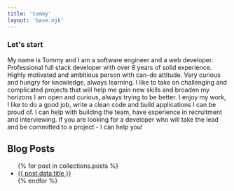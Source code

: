 ```yaml
---
title: 'tommy'
layout: 'base.njk'
---
```


### Let's start

My name is Tommy and I am a software engineer and a web developer. Professional full stack developer with over 8 years of solid experience. Highly motivated and ambitious person with can-do attitude. Very curious and hungry for knowledge, always learning. I like to take on challenging and complicated projects that will help me gain new skills and broaden my horizons
I am open and curious, always trying to be better. I enjoy my work, I like to do a good job, write a clean code and build applications I can be proud of. I can help with building the team, have experience in recruitment and interviewing. If you are looking for a developer who will take the lead and be committed to a project - I can help you!

## Blog Posts

<ul>
{% for post in collections.posts %}
<li><a href="{{ post.url }}">{{ post.data.title }}</a></li>
{% endfor %}
</ul>
